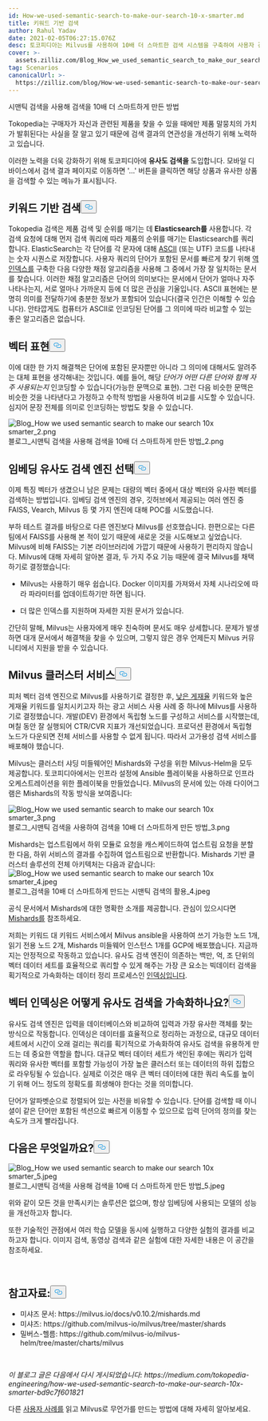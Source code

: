 ```yaml
---
id: How-we-used-semantic-search-to-make-our-search-10-x-smarter.md
title: 키워드 기반 검색
author: Rahul Yadav
date: 2021-02-05T06:27:15.076Z
desc: 토코피디아는 Milvus를 사용하여 10배 더 스마트한 검색 시스템을 구축하여 사용자 경험을 획기적으로 개선했습니다.
cover: >-
  assets.zilliz.com/Blog_How_we_used_semantic_search_to_make_our_search_10x_smarter_1_a7bac91379.jpeg
tag: Scenarios
canonicalUrl: >-
  https://zilliz.com/blog/How-we-used-semantic-search-to-make-our-search-10-x-smarter
---
```

<custom-h1>시맨틱 검색을 사용해 검색을 10배 더 스마트하게 만든 방법</custom-h1><p>Tokopedia는 구매자가 자신과 관련된 제품을 찾을 수 있을 때에만 제품 말뭉치의 가치가 발휘된다는 사실을 잘 알고 있기 때문에 검색 결과의 연관성을 개선하기 위해 노력하고 있습니다.</p>
<p>이러한 노력을 더욱 강화하기 위해 토코피디아에 <strong>유사도 검색을</strong> 도입합니다. 모바일 디바이스에서 검색 결과 페이지로 이동하면 '...' 버튼을 클릭하면 해당 상품과 유사한 상품을 검색할 수 있는 메뉴가 표시됩니다.</p>
<h2 id="Keyword-based-search" class="common-anchor-header">키워드 기반 검색<button data-href="#Keyword-based-search" class="anchor-icon" translate="no">
      <svg translate="no"
        aria-hidden="true"
        focusable="false"
        height="20"
        version="1.1"
        viewBox="0 0 16 16"
        width="16"
      >
        <path
          fill="#0092E4"
          fill-rule="evenodd"
          d="M4 9h1v1H4c-1.5 0-3-1.69-3-3.5S2.55 3 4 3h4c1.45 0 3 1.69 3 3.5 0 1.41-.91 2.72-2 3.25V8.59c.58-.45 1-1.27 1-2.09C10 5.22 8.98 4 8 4H4c-.98 0-2 1.22-2 2.5S3 9 4 9zm9-3h-1v1h1c1 0 2 1.22 2 2.5S13.98 12 13 12H9c-.98 0-2-1.22-2-2.5 0-.83.42-1.64 1-2.09V6.25c-1.09.53-2 1.84-2 3.25C6 11.31 7.55 13 9 13h4c1.45 0 3-1.69 3-3.5S14.5 6 13 6z"
        ></path>
      </svg>
    </button></h2><p>Tokopedia 검색은 제품 검색 및 순위를 매기는 데 <strong>Elasticsearch를</strong> 사용합니다. 각 검색 요청에 대해 먼저 검색 쿼리에 따라 제품의 순위를 매기는 Elasticsearch를 쿼리합니다. ElasticSearch는 각 단어를 각 문자에 대해 <a href="https://en.wikipedia.org/wiki/ASCII">ASCII</a> (또는 UTF) 코드를 나타내는 숫자 시퀀스로 저장합니다. 사용자 쿼리의 단어가 포함된 문서를 빠르게 찾기 위해 <a href="https://en.wikipedia.org/wiki/Inverted_index">역 인덱스를</a> 구축한 다음 다양한 채점 알고리즘을 사용해 그 중에서 가장 잘 일치하는 문서를 찾습니다. 이러한 채점 알고리즘은 단어의 의미보다는 문서에서 단어가 얼마나 자주 나타나는지, 서로 얼마나 가까운지 등에 더 많은 관심을 기울입니다. ASCII 표현에는 분명히 의미를 전달하기에 충분한 정보가 포함되어 있습니다(결국 인간은 이해할 수 있습니다). 안타깝게도 컴퓨터가 ASCII로 인코딩된 단어를 그 의미에 따라 비교할 수 있는 좋은 알고리즘은 없습니다.</p>
<h2 id="Vector-representation" class="common-anchor-header">벡터 표현<button data-href="#Vector-representation" class="anchor-icon" translate="no">
      <svg translate="no"
        aria-hidden="true"
        focusable="false"
        height="20"
        version="1.1"
        viewBox="0 0 16 16"
        width="16"
      >
        <path
          fill="#0092E4"
          fill-rule="evenodd"
          d="M4 9h1v1H4c-1.5 0-3-1.69-3-3.5S2.55 3 4 3h4c1.45 0 3 1.69 3 3.5 0 1.41-.91 2.72-2 3.25V8.59c.58-.45 1-1.27 1-2.09C10 5.22 8.98 4 8 4H4c-.98 0-2 1.22-2 2.5S3 9 4 9zm9-3h-1v1h1c1 0 2 1.22 2 2.5S13.98 12 13 12H9c-.98 0-2-1.22-2-2.5 0-.83.42-1.64 1-2.09V6.25c-1.09.53-2 1.84-2 3.25C6 11.31 7.55 13 9 13h4c1.45 0 3-1.69 3-3.5S14.5 6 13 6z"
        ></path>
      </svg>
    </button></h2><p>이에 대한 한 가지 해결책은 단어에 포함된 문자뿐만 아니라 그 의미에 대해서도 알려주는 대체 표현을 생각해내는 것입니다. 예를 들어, 해당 <em>단어가 어떤 다른 단어와 함께 자주 사용되는지</em> 인코딩할 수 있습니다(가능한 문맥으로 표현). 그런 다음 비슷한 문맥은 비슷한 것을 나타낸다고 가정하고 수학적 방법을 사용하여 비교를 시도할 수 있습니다. 심지어 문장 전체를 의미로 인코딩하는 방법도 찾을 수 있습니다.</p>
<p>
  
   <span class="img-wrapper"> <img translate="no" src="https://assets.zilliz.com/Blog_How_we_used_semantic_search_to_make_our_search_10x_smarter_2_776af567a8.png" alt="Blog_How we used semantic search to make our search 10x smarter_2.png" class="doc-image" id="blog_how-we-used-semantic-search-to-make-our-search-10x-smarter_2.png" />
   </span> <span class="img-wrapper"> <span>블로그_시맨틱 검색을 사용해 검색을 10배 더 스마트하게 만든 방법_2.png</span> </span></p>
<h2 id="Select-an-embedding-similarity-search-engine" class="common-anchor-header">임베딩 유사도 검색 엔진 선택<button data-href="#Select-an-embedding-similarity-search-engine" class="anchor-icon" translate="no">
      <svg translate="no"
        aria-hidden="true"
        focusable="false"
        height="20"
        version="1.1"
        viewBox="0 0 16 16"
        width="16"
      >
        <path
          fill="#0092E4"
          fill-rule="evenodd"
          d="M4 9h1v1H4c-1.5 0-3-1.69-3-3.5S2.55 3 4 3h4c1.45 0 3 1.69 3 3.5 0 1.41-.91 2.72-2 3.25V8.59c.58-.45 1-1.27 1-2.09C10 5.22 8.98 4 8 4H4c-.98 0-2 1.22-2 2.5S3 9 4 9zm9-3h-1v1h1c1 0 2 1.22 2 2.5S13.98 12 13 12H9c-.98 0-2-1.22-2-2.5 0-.83.42-1.64 1-2.09V6.25c-1.09.53-2 1.84-2 3.25C6 11.31 7.55 13 9 13h4c1.45 0 3-1.69 3-3.5S14.5 6 13 6z"
        ></path>
      </svg>
    </button></h2><p>이제 특징 벡터가 생겼으니 남은 문제는 대량의 벡터 중에서 대상 벡터와 유사한 벡터를 검색하는 방법입니다. 임베딩 검색 엔진의 경우, 깃허브에서 제공되는 여러 엔진 중 FAISS, Vearch, Milvus 등 몇 가지 엔진에 대해 POC를 시도했습니다.</p>
<p>부하 테스트 결과를 바탕으로 다른 엔진보다 Milvus를 선호했습니다. 한편으로는 다른 팀에서 FAISS를 사용해 본 적이 있기 때문에 새로운 것을 시도해보고 싶었습니다. Milvus에 비해 FAISS는 기본 라이브러리에 가깝기 때문에 사용하기 편리하지 않습니다. Milvus에 대해 자세히 알아본 결과, 두 가지 주요 기능 때문에 결국 Milvus를 채택하기로 결정했습니다:</p>
<ul>
<li><p>Milvus는 사용하기 매우 쉽습니다. Docker 이미지를 가져와서 자체 시나리오에 따라 파라미터를 업데이트하기만 하면 됩니다.</p></li>
<li><p>더 많은 인덱스를 지원하며 자세한 지원 문서가 있습니다.</p></li>
</ul>
<p>간단히 말해, Milvus는 사용자에게 매우 친숙하며 문서도 매우 상세합니다. 문제가 발생하면 대개 문서에서 해결책을 찾을 수 있으며, 그렇지 않은 경우 언제든지 Milvus 커뮤니티에서 지원을 받을 수 있습니다.</p>
<h2 id="Milvus-cluster-service" class="common-anchor-header">Milvus 클러스터 서비스<button data-href="#Milvus-cluster-service" class="anchor-icon" translate="no">
      <svg translate="no"
        aria-hidden="true"
        focusable="false"
        height="20"
        version="1.1"
        viewBox="0 0 16 16"
        width="16"
      >
        <path
          fill="#0092E4"
          fill-rule="evenodd"
          d="M4 9h1v1H4c-1.5 0-3-1.69-3-3.5S2.55 3 4 3h4c1.45 0 3 1.69 3 3.5 0 1.41-.91 2.72-2 3.25V8.59c.58-.45 1-1.27 1-2.09C10 5.22 8.98 4 8 4H4c-.98 0-2 1.22-2 2.5S3 9 4 9zm9-3h-1v1h1c1 0 2 1.22 2 2.5S13.98 12 13 12H9c-.98 0-2-1.22-2-2.5 0-.83.42-1.64 1-2.09V6.25c-1.09.53-2 1.84-2 3.25C6 11.31 7.55 13 9 13h4c1.45 0 3-1.69 3-3.5S14.5 6 13 6z"
        ></path>
      </svg>
    </button></h2><p>피처 벡터 검색 엔진으로 Milvus를 사용하기로 결정한 후, <a href="https://www.tradegecko.com/blog/wholesale-management/what-is-fill-rate-and-why-does-it-matter-for-wholesalers">낮은 게재율</a> 키워드와 높은 게재율 키워드를 일치시키고자 하는 광고 서비스 사용 사례 중 하나에 Milvus를 사용하기로 결정했습니다. 개발(DEV) 환경에서 독립형 노드를 구성하고 서비스를 시작했는데, 며칠 동안 잘 실행되어 CTR/CVR 지표가 개선되었습니다. 프로덕션 환경에서 독립형 노드가 다운되면 전체 서비스를 사용할 수 없게 됩니다. 따라서 고가용성 검색 서비스를 배포해야 했습니다.</p>
<p>Milvus는 클러스터 샤딩 미들웨어인 Mishards와 구성을 위한 Milvus-Helm을 모두 제공합니다. 토코피디아에서는 인프라 설정에 Ansible 플레이북을 사용하므로 인프라 오케스트레이션을 위한 플레이북을 만들었습니다. Milvus의 문서에 있는 아래 다이어그램은 Mishards의 작동 방식을 보여줍니다:</p>
<p>
  
   <span class="img-wrapper"> <img translate="no" src="https://assets.zilliz.com/Blog_How_we_used_semantic_search_to_make_our_search_10x_smarter_3_4fa0c8a1a1.png" alt="Blog_How we used semantic search to make our search 10x smarter_3.png" class="doc-image" id="blog_how-we-used-semantic-search-to-make-our-search-10x-smarter_3.png" />
   </span> <span class="img-wrapper"> <span>블로그_시맨틱 검색을 사용하여 검색을 10배 더 스마트하게 만든 방법_3.png</span> </span></p>
<p>Mishards는 업스트림에서 하위 모듈로 요청을 캐스케이드하여 업스트림 요청을 분할한 다음, 하위 서비스의 결과를 수집하여 업스트림으로 반환합니다. Mishards 기반 클러스터 솔루션의 전체 아키텍처는 다음과 같습니다: <span class="img-wrapper"> <img translate="no" src="https://assets.zilliz.com/Blog_How_we_used_semantic_search_to_make_our_search_10x_smarter_4_724618be4e.jpeg" alt="Blog_How we used semantic search to make our search 10x smarter_4.jpeg" class="doc-image" id="blog_how-we-used-semantic-search-to-make-our-search-10x-smarter_4.jpeg" /><span>블로그_검색을 10배 더 스마트하게 만드는 시맨틱 검색의 활용_4.jpeg</span> </span></p>
<p>공식 문서에서 Mishards에 대한 명확한 소개를 제공합니다. 관심이 있으시다면 <a href="https://milvus.io/cn/docs/v0.10.2/mishards.md">Mishards를</a> 참조하세요.</p>
<p>저희는 키워드 대 키워드 서비스에서 Milvus ansible을 사용하여 쓰기 가능한 노드 1개, 읽기 전용 노드 2개, Mishards 미들웨어 인스턴스 1개를 GCP에 배포했습니다. 지금까지는 안정적으로 작동하고 있습니다. 유사도 검색 엔진이 의존하는 백만, 억, 조 단위의 벡터 데이터 세트를 효율적으로 쿼리할 수 있게 해주는 가장 큰 요소는 빅데이터 검색을 획기적으로 가속화하는 데이터 정리 프로세스인 <a href="https://milvus.io/docs/v0.10.5/index.md">인덱싱입니다</a>.</p>
<h2 id="How-does-vector-indexing-accelerate-similarity-search" class="common-anchor-header">벡터 인덱싱은 어떻게 유사도 검색을 가속화하나요?<button data-href="#How-does-vector-indexing-accelerate-similarity-search" class="anchor-icon" translate="no">
      <svg translate="no"
        aria-hidden="true"
        focusable="false"
        height="20"
        version="1.1"
        viewBox="0 0 16 16"
        width="16"
      >
        <path
          fill="#0092E4"
          fill-rule="evenodd"
          d="M4 9h1v1H4c-1.5 0-3-1.69-3-3.5S2.55 3 4 3h4c1.45 0 3 1.69 3 3.5 0 1.41-.91 2.72-2 3.25V8.59c.58-.45 1-1.27 1-2.09C10 5.22 8.98 4 8 4H4c-.98 0-2 1.22-2 2.5S3 9 4 9zm9-3h-1v1h1c1 0 2 1.22 2 2.5S13.98 12 13 12H9c-.98 0-2-1.22-2-2.5 0-.83.42-1.64 1-2.09V6.25c-1.09.53-2 1.84-2 3.25C6 11.31 7.55 13 9 13h4c1.45 0 3-1.69 3-3.5S14.5 6 13 6z"
        ></path>
      </svg>
    </button></h2><p>유사도 검색 엔진은 입력을 데이터베이스와 비교하여 입력과 가장 유사한 객체를 찾는 방식으로 작동합니다. 인덱싱은 데이터를 효율적으로 정리하는 과정으로, 대규모 데이터 세트에서 시간이 오래 걸리는 쿼리를 획기적으로 가속화하여 유사도 검색을 유용하게 만드는 데 중요한 역할을 합니다. 대규모 벡터 데이터 세트가 색인된 후에는 쿼리가 입력 쿼리와 유사한 벡터를 포함할 가능성이 가장 높은 클러스터 또는 데이터의 하위 집합으로 라우팅될 수 있습니다. 실제로 이것은 매우 큰 벡터 데이터에 대한 쿼리 속도를 높이기 위해 어느 정도의 정확도를 희생해야 한다는 것을 의미합니다.</p>
<p>단어가 알파벳순으로 정렬되어 있는 사전을 비유할 수 있습니다. 단어를 검색할 때 이니셜이 같은 단어만 포함된 섹션으로 빠르게 이동할 수 있으므로 입력 단어의 정의를 찾는 속도가 크게 빨라집니다.</p>
<h2 id="What-next-you-ask" class="common-anchor-header">다음은 무엇일까요?<button data-href="#What-next-you-ask" class="anchor-icon" translate="no">
      <svg translate="no"
        aria-hidden="true"
        focusable="false"
        height="20"
        version="1.1"
        viewBox="0 0 16 16"
        width="16"
      >
        <path
          fill="#0092E4"
          fill-rule="evenodd"
          d="M4 9h1v1H4c-1.5 0-3-1.69-3-3.5S2.55 3 4 3h4c1.45 0 3 1.69 3 3.5 0 1.41-.91 2.72-2 3.25V8.59c.58-.45 1-1.27 1-2.09C10 5.22 8.98 4 8 4H4c-.98 0-2 1.22-2 2.5S3 9 4 9zm9-3h-1v1h1c1 0 2 1.22 2 2.5S13.98 12 13 12H9c-.98 0-2-1.22-2-2.5 0-.83.42-1.64 1-2.09V6.25c-1.09.53-2 1.84-2 3.25C6 11.31 7.55 13 9 13h4c1.45 0 3-1.69 3-3.5S14.5 6 13 6z"
        ></path>
      </svg>
    </button></h2><p>
  
   <span class="img-wrapper"> <img translate="no" src="https://assets.zilliz.com/Blog_How_we_used_semantic_search_to_make_our_search_10x_smarter_5_035480c8af.jpeg" alt="Blog_How we used semantic search to make our search 10x smarter_5.jpeg" class="doc-image" id="blog_how-we-used-semantic-search-to-make-our-search-10x-smarter_5.jpeg" />
   </span> <span class="img-wrapper"> <span>블로그_시맨틱 검색을 사용해 검색을 10배 더 스마트하게 만든 방법_5.jpeg</span> </span></p>
<p>위와 같이 모든 것을 만족시키는 솔루션은 없으며, 항상 임베딩에 사용되는 모델의 성능을 개선하고자 합니다.</p>
<p>또한 기술적인 관점에서 여러 학습 모델을 동시에 실행하고 다양한 실험의 결과를 비교하고자 합니다. 이미지 검색, 동영상 검색과 같은 실험에 대한 자세한 내용은 이 공간을 참조하세요.</p>
<p><br/></p>
<h2 id="References" class="common-anchor-header">참고자료:<button data-href="#References" class="anchor-icon" translate="no">
      <svg translate="no"
        aria-hidden="true"
        focusable="false"
        height="20"
        version="1.1"
        viewBox="0 0 16 16"
        width="16"
      >
        <path
          fill="#0092E4"
          fill-rule="evenodd"
          d="M4 9h1v1H4c-1.5 0-3-1.69-3-3.5S2.55 3 4 3h4c1.45 0 3 1.69 3 3.5 0 1.41-.91 2.72-2 3.25V8.59c.58-.45 1-1.27 1-2.09C10 5.22 8.98 4 8 4H4c-.98 0-2 1.22-2 2.5S3 9 4 9zm9-3h-1v1h1c1 0 2 1.22 2 2.5S13.98 12 13 12H9c-.98 0-2-1.22-2-2.5 0-.83.42-1.64 1-2.09V6.25c-1.09.53-2 1.84-2 3.25C6 11.31 7.55 13 9 13h4c1.45 0 3-1.69 3-3.5S14.5 6 13 6z"
        ></path>
      </svg>
    </button></h2><ul>
<li>미샤즈 문서: https://milvus.io/docs/v0.10.2/mishards.md</li>
<li>미샤즈: https://github.com/milvus-io/milvus/tree/master/shards</li>
<li>밀버스-헬름: https://github.com/milvus-io/milvus-helm/tree/master/charts/milvus</li>
</ul>
<p><br/></p>
<p><em>이 블로그 글은 다음에서 다시 게시되었습니다: https://medium.com/tokopedia-engineering/how-we-used-semantic-search-to-make-our-search-10x-smarter-bd9c7f601821</em></p>
<p>다른 <a href="https://zilliz.com/user-stories">사용자 사례를</a> 읽고 Milvus로 무언가를 만드는 방법에 대해 자세히 알아보세요.</p>

